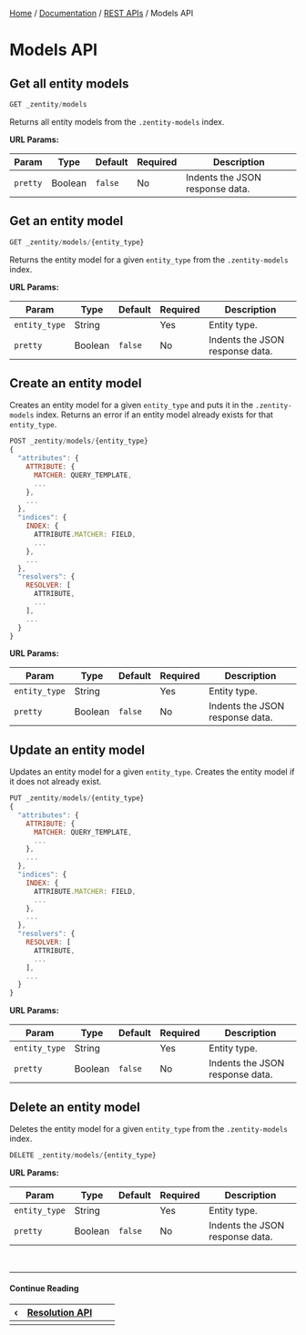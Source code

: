 [Home](/#/) / [Documentation](/#/docs) / [REST APIs](/#/docs/rest-apis) / Models API


# Models API


## Get all entity models

```javascript
GET _zentity/models
```

Returns all entity models from the `.zentity-models` index.

**URL Params:**

|Param|Type|Default|Required|Description|
|-----|----|-------|--------|-----------|
|`pretty`|Boolean|`false`|No|Indents the JSON response data.|


## Get an entity model

```javascript
GET _zentity/models/{entity_type}
```

Returns the entity model for a given `entity_type` from the `.zentity-models` index.

**URL Params:**

|Param|Type|Default|Required|Description|
|-----|----|-------|--------|-----------|
|`entity_type`|String| |Yes|Entity type.|
|`pretty`|Boolean|`false`|No|Indents the JSON response data.|


## Create an entity model

Creates an entity model for a given `entity_type` and puts it in the `.zentity-models` index.
Returns an error if an entity model already exists for that `entity_type`.

```javascript
POST _zentity/models/{entity_type}
{
  "attributes": {
    ATTRIBUTE: {
      MATCHER: QUERY_TEMPLATE,
      ...
    },
    ...
  },
  "indices": {
    INDEX: {
      ATTRIBUTE.MATCHER: FIELD,
      ...
    },
    ...
  },
  "resolvers": {
    RESOLVER: [
      ATTRIBUTE,
      ...
    ],
    ...
  }
}
```

**URL Params:**

|Param|Type|Default|Required|Description|
|-----|----|-------|--------|-----------|
|`entity_type`|String| |Yes|Entity type.|
|`pretty`|Boolean|`false`|No|Indents the JSON response data.|


## Update an entity model

Updates an entity model for a given `entity_type`.
Creates the entity model if it does not already exist.

```javascript
PUT _zentity/models/{entity_type}
{
  "attributes": {
    ATTRIBUTE: {
      MATCHER: QUERY_TEMPLATE,
      ...
    },
    ...
  },
  "indices": {
    INDEX: {
      ATTRIBUTE.MATCHER: FIELD,
      ...
    },
    ...
  },
  "resolvers": {
    RESOLVER: [
      ATTRIBUTE,
      ...
    ],
    ...
  }
}
```

**URL Params:**

|Param|Type|Default|Required|Description|
|-----|----|-------|--------|-----------|
|`entity_type`|String| |Yes|Entity type.|
|`pretty`|Boolean|`false`|No|Indents the JSON response data.|


## Delete an entity model

Deletes the entity model for a given `entity_type` from the `.zentity-models` index.

```javascript
DELETE _zentity/models/{entity_type}
```

**URL Params:**

|Param|Type|Default|Required|Description|
|-----|----|-------|--------|-----------|
|`entity_type`|String| |Yes|Entity type.|
|`pretty`|Boolean|`false`|No|Indents the JSON response data.|


&nbsp;

----

#### Continue Reading

|&#8249;|[Resolution API](/#/docs/rest-apis/resolution-api)|||
|:---|:---|---:|---:|
|    |    |    |    |
